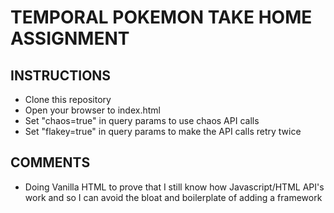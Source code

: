 # TEMPORAL POKEMON TAKE HOME ASSIGNMENT

## INSTRUCTIONS
* Clone this repository
* Open your browser to index.html
* Set "chaos=true" in query params to use chaos API calls
* Set "flakey=true" in query params to make the API calls retry twice

## COMMENTS
* Doing Vanilla HTML to prove that I still know how Javascript/HTML API's work and 
  so I can avoid the bloat and boilerplate of adding a framework
